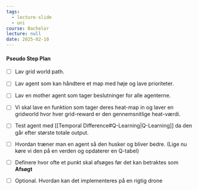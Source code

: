 ```yaml
---
tags:
  - lecture-slide
  - uni
course: Bachelor
lecture: null
date: 2025-02-10
---
```


#### Pseudo Step Plan
 - [ ] Lav grid world path.
 - [ ] Lav agent som kan håndtere et map med høje og lave prioriteter.
 - [ ] Lav en mother agent som tager beslutninger for alle agenterne.
 - [ ] Vi skal lave en funktion som tager deres heat-map in og laver en gridworld hvor hver grid-reward er den gennemsnitlige heat-værdi.
 - [ ] Test agent med [[Temporal Difference#Q-Learning|Q-Learning]] da den går efter største totale output.
 - [ ] Hvordan træner man en agent så den husker og bliver bedre. (Lige nu køre vi den på en verden og opdaterer en Q-tabel)
 - [ ] Definere hvor ofte et punkt skal afsøges før det kan betraktes som  **Afsøgt** 
 - [ ] Optional. Hvordan kan det implementeres på en rigtig drone

